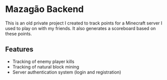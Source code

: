 
# Mazagão Backend

This is an old private project I created to track points for a Minecraft server I used to play on with my friends. It also generates a scoreboard based on these points.



## Features

- Tracking of enemy player kills
- Tracking of natural block mining
- Server authentication system (login and registration)

